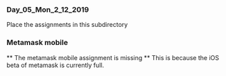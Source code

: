 ### Day_05_Mon_2_12_2019 
Place the assignments in this subdirectory   

### Metamask mobile
** The metamask mobile assignment is missing **
This is because the iOS beta of metamask is currently full.

